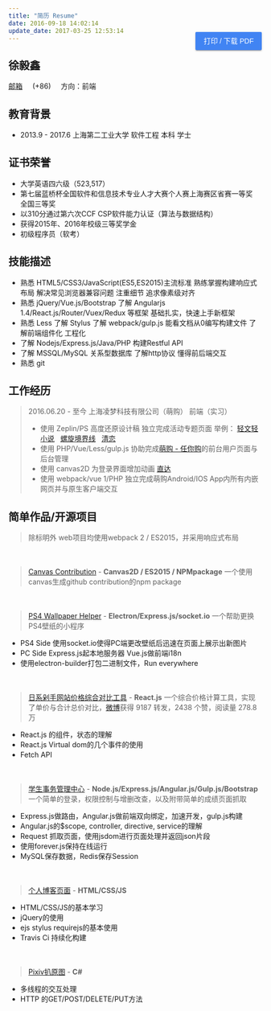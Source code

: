 ```yaml
---
title: "简历 Resume"
date: 2016-09-18 14:02:14
update_date: 2017-03-25 12:53:14
---
```


<button id="print" onclick="print();ga('send','event','click','resumeDownload')">打印 / 下载 PDF</button>

## 徐毅鑫
[邮箱](mailto:xingoxu@foxmail.com) &nbsp;&nbsp;&nbsp; (+86) <script type="text/javascript" src="https://od8634671.qnssl.com/phone.js"></script> &nbsp;&nbsp;&nbsp; 方向：前端
  
  
## 教育背景
- 2013.9 - 2017.6  上海第二工业大学  软件工程  本科 学士

## 证书荣誉
- 大学英语四六级（523,517）
- 第七届蓝桥杯全国软件和信息技术专业人才大赛个人赛上海赛区省赛一等奖　全国三等奖
- 以310分通过第六次CCF CSP软件能力认证（算法与数据结构） 
- 获得2015年、2016年校级三等奖学金
- 初级程序员（软考）

## 技能描述
- 熟悉 HTML5/CSS3/JavaScript(ES5,ES2015)主流标准 熟练掌握构建响应式布局 解决常见浏览器兼容问题 注重细节 追求像素级对齐
- 熟悉 jQuery/Vue.js/Bootstrap 了解 Angularjs 1.4/React.js/Router/Vuex/Redux 等框架 基础扎实，快速上手新框架
- 熟悉 Less 了解 Stylus 了解 webpack/gulp.js 能看文档从0编写构建文件 了解前端组件化 工程化
- 了解 Nodejs/Express.js/Java/PHP 构建Restful API
- 了解 MSSQL/MySQL 关系型数据库 了解http协议 懂得前后端交互
- 熟悉 git
　　

## 工作经历
> 2016.06.20 - 至今 上海凌梦科技有限公司（萌购） 前端（实习）
> - 使用 Zeplin/PS 高度还原设计稿 独立完成活动专题页面 举例： [轻文轻小说](http://www.030buy.net/special/2016.9.6.qwqxs/) &nbsp; [螺旋境界线](http://www.030buy.net/special/2016.8.9.hh/) &nbsp; [清恋](http://www.030buy.net/special/2017.3.16.ql/)
> - 使用 PHP/Vue/Less/gulp.js 协助完成[萌购 - 任你购](http://rennigou.jp/)的前台用户页面与后台管理
> - 使用 canvas2D 为登录界面增加动画 [直达](https://user.030buy.net/login)
> - 使用 webpack/vue 1/PHP 独立完成萌购Android/IOS App内所有内嵌网页并与原生客户端交互

## 简单作品/开源项目
> 除标明外 web项目均使用webpack 2 / ES2015，并采用响应式布局
　　
  
　　
> [Canvas Contribution](https://github.com/xingoxu/canvas-contribution) - **Canvas2D / ES2015 / NPMpackage**
一个使用canvas生成github contribution的npm package
　　
  
　　
> [PS4 Wallpaper Helper](http://works.xingoxu.com/ps4helper/) - **Electron/Express.js/socket.io**
一个帮助更换PS4壁纸的小程序
- PS4 Side 使用socket.io使得PC端更改壁纸后迅速在页面上展示出新图片
- PC Side Express.js起本地服务器 Vue.js做前端i18n
- 使用electron-builder打包二进制文件，Run everywhere
　　
  
　　
> [日系剁手网站价格综合对比工具](http://works.xingoxu.com/buy-calc/) - **React.js**
一个综合价格计算工具，实现了单价与合计总价对比，[微博](http://weibo.com/1804320382/E51AYqS9e)获得 9187 转发，2438 个赞，阅读量 278.8 万
- React.js 的组件，状态的理解
- React.js Virtual dom的几个事件的使用
- Fetch API
　　
  
　　
> [学生事务管理中心](https://dev.xingoxu.cn) - **Node.js/Express.js/Angular.js/Gulp.js/Bootstrap**
一个简单的登录，权限控制与增删改查，以及附带简单的成绩页面抓取
- Express.js做路由，Angular.js做前端双向绑定，加速开发，gulp.js构建
- Angular.js的$scope, controller, directive, service的理解
- Request 抓取页面，使用jsdom进行页面处理并返回json片段
- 使用forever.js保持在线运行
- MySQL保存数据，Redis保存Session
　　
  
　　
> [个人博客页面](https://blog.xingoxu.com/) - **HTML/CSS/JS**
- HTML/CSS/JS的基本学习
- jQuery的使用
- ejs stylus requirejs的基本使用
- Travis Ci 持续化构建
　　
  
　　
> [Pixiv扒原图](https://github.com/xingoxu/pixivDownloader-WPF) - **C#**
- 多线程的交互处理
- HTTP 的GET/POST/DELETE/PUT方法


<style markdown="0">
  #print {
    float: right;
    margin-top: -34px;
    background: rgb(65, 132, 243);
    color: #FFF;
    border: 0;
    outline: 0;
    padding: 0 16px;
    border-radius: 2px;
    font-size: 14px;
    line-height: 36px;
    cursor: pointer;
    transition: .3s all ease;
    box-shadow: 0 2px 2px 0 rgba(0,0,0,.14), 0 1px 5px 0 rgba(0,0,0,.12), 0 3px 1px -2px rgba(0,0,0,.2);    
  }
  #print:hover {
    background: rgba(65, 132, 243,.8);
  }
  #print:focus {
    background: #3a78de;
  }
  #print:active {
    background: #3264b7;
    box-shadow: 0 8px 10px 1px rgba(0,0,0,.14), 0 3px 14px 2px rgba(0,0,0,.12), 0 5px 5px -3px rgba(0,0,0,.4);
  }
  @media print {
    #comments, #footer,.article-share,.right-col,#print {
      display: none;
    }
    #container .mid-col {
      right: 0;
    }
    .article {
      margin: 0;
      box-shadow: none;
    }
    body {
      background: #FFF;
    }
  }
</style>